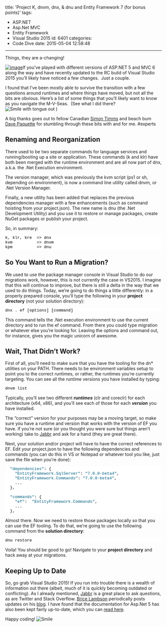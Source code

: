 title: 'Project K, dnvm, dnx, & dnu and Entity Framework 7 (for bonus points)'
tags:
  - ASP.NET
  - Asp.Net MVC
  - Entity Framework
  - Visual Studio 2015
id: 6401
categories:
  - Code Dive
date: 2015-05-04 12:58:48
---

Things, they are a-changing!

[![image](http://jameschambers.com/wp-content/uploads/2015/05/image_thumb.png "image")](http://jameschambers.com/wp-content/uploads/2015/05/image.png)If you’ve played with different versions of ASP.NET 5 and MVC 6 along the way and have recently updated to the RC build of Visual Studio 2015 you’ll likely have noticed a few changes.&nbsp; Just a couple.

I found that I’ve been mostly able to survive the transition with a few questions around runtimes and where things have moved, but not all the bits are obvious. Here’s a list of some things that you’ll likely want to know as you navigate the M-V-Seas.&nbsp; (See what I did there? ![Smile with tongue out](http://jameschambers.com/wp-content/uploads/2015/05/wlEmoticon-smilewithtongueout.png) )

A big thanks goes out to fellow Canadian [Simon Timms](https://twitter.com/stimms) and beach bum [Dave Paquette](https://twitter.com/Dave_Paquette) for stumbling through these bits with and for me. #experts

## Renaming and Reorganization

There used to be two separate commands for language services and running/booting up a site or application. These commands (k and klr) have both been merged with the runtime environment and are all now part of dnx, a.k.a. the .Net Execution environment.

The version manager, which was previously the kvm script (ps1 or sh, depending on environment), is now a command line utility called dnvm, or .Net Version Manager.

Finally, a new utility has been added that replaces the previous dependencies manager with a few enhancements (such as command hoisting from your project.json). The new name is dnu (the .Net Development Utility) and you use it to restore or manage packages, create NuGet packages or publish your project.

So, in summary:
<pre class="csharpcode">k, klr, kre  =&gt; dnx
kvm          =&gt; dnvm
kpm          =&gt; dnu</pre>
<style type="text/css">.csharpcode, .csharpcode pre
{
	font-size: small;
	color: black;
	font-family: consolas, "Courier New", courier, monospace;
	background-color: #ffffff;
	/*white-space: pre;*/
}
.csharpcode pre { margin: 0em; }
.csharpcode .rem { color: #008000; }
.csharpcode .kwrd { color: #0000ff; }
.csharpcode .str { color: #006080; }
.csharpcode .op { color: #0000c0; }
.csharpcode .preproc { color: #cc6633; }
.csharpcode .asp { background-color: #ffff00; }
.csharpcode .html { color: #800000; }
.csharpcode .attr { color: #ff0000; }
.csharpcode .alt 
{
	background-color: #f4f4f4;
	width: 100%;
	margin: 0em;
}
.csharpcode .lnum { color: #606060; }
</style>

## So You Want to Run a Migration?

We used to use the package manager console in Visual Studio to do our migrations work, however, this is not currently the case in VS2015\. I imagine that this will continue to improve, but there is still a delta in the way that we used to do things. Today, we’re going to do things a little differently: in a properly prepared console, you’ll type the following in your **project directory** (not your solution directory):
<pre class="csharpcode">dnx . ef [options] [command]</pre>
<style type="text/css">.csharpcode, .csharpcode pre
{
	font-size: small;
	color: black;
	font-family: consolas, "Courier New", courier, monospace;
	background-color: #ffffff;
	/*white-space: pre;*/
}
.csharpcode pre { margin: 0em; }
.csharpcode .rem { color: #008000; }
.csharpcode .kwrd { color: #0000ff; }
.csharpcode .str { color: #006080; }
.csharpcode .op { color: #0000c0; }
.csharpcode .preproc { color: #cc6633; }
.csharpcode .asp { background-color: #ffff00; }
.csharpcode .html { color: #800000; }
.csharpcode .attr { color: #ff0000; }
.csharpcode .alt 
{
	background-color: #f4f4f4;
	width: 100%;
	margin: 0em;
}
.csharpcode .lnum { color: #606060; }
</style>

This command tells the .Net execution environment to use the current directory and to run the ef command. From there you could type migration or whatever else you’re looking for. Leaving the options and command out, for instance, gives you the magic unicorn of awesome.

## Wait, That Didn’t Work?

First of all, you’ll need to make sure that you have the tooling for the dn* utilities on your PATH. There needs to be environment variables setup to point you to the correct runtimes, or rather, the runtimes you’re currently targeting. You can see all the runtime versions you have installed by typing:
<pre class="csharpcode">dnvm list</pre>
<style type="text/css">.csharpcode, .csharpcode pre
{
	font-size: small;
	color: black;
	font-family: consolas, "Courier New", courier, monospace;
	background-color: #ffffff;
	/*white-space: pre;*/
}
.csharpcode pre { margin: 0em; }
.csharpcode .rem { color: #008000; }
.csharpcode .kwrd { color: #0000ff; }
.csharpcode .str { color: #006080; }
.csharpcode .op { color: #0000c0; }
.csharpcode .preproc { color: #cc6633; }
.csharpcode .asp { background-color: #ffff00; }
.csharpcode .html { color: #800000; }
.csharpcode .attr { color: #ff0000; }
.csharpcode .alt 
{
	background-color: #f4f4f4;
	width: 100%;
	margin: 0em;
}
.csharpcode .lnum { color: #606060; }
</style>

Typically, you’ll see two different **_runtimes_** (clr and coreclr) for each architecture (x64, x86), and you’ll see each of those for each **_version_** you have installed.

The “correct” version for your purposes may be a moving target, so make sure you have a runtime and version that works with the version of EF you have. If you’re not sure (or you thought you were sure but things aren’t working) take to [Jabbr](https://jabbr.net/#/rooms/EntityFramework) and ask for a hand (they are great there).

Next, your solution and/or project will have to have the correct references to EF. Edit your project.json to have the following dependencies and commands (you can do this in VS or Notepad or whatever tool you like, just save the file when you’re done):
<pre class="csharpcode">  <span class="str">"dependencies"</span>: {
    <span class="str">"EntityFramework.SqlServer"</span>: <span class="str">"7.0.0-beta4"</span>,
    <span class="str">"EntityFramework.Commands"</span>: <span class="str">"7.0.0-beta4"</span>,
    ...
  },

  <span class="str">"commands"</span>: {
    <span class="str">"ef"</span>:  <span class="str">"EntityFramework.Commands"</span>,
    ...
  },</pre>
<style type="text/css">.csharpcode, .csharpcode pre
{
	font-size: small;
	color: black;
	font-family: consolas, "Courier New", courier, monospace;
	background-color: #ffffff;
	/*white-space: pre;*/
}
.csharpcode pre { margin: 0em; }
.csharpcode .rem { color: #008000; }
.csharpcode .kwrd { color: #0000ff; }
.csharpcode .str { color: #006080; }
.csharpcode .op { color: #0000c0; }
.csharpcode .preproc { color: #cc6633; }
.csharpcode .asp { background-color: #ffff00; }
.csharpcode .html { color: #800000; }
.csharpcode .attr { color: #ff0000; }
.csharpcode .alt 
{
	background-color: #f4f4f4;
	width: 100%;
	margin: 0em;
}
.csharpcode .lnum { color: #606060; }
</style>

Almost there. Now we need to restore those packages locally so that you can use the EF tooling. To do that, we’re going to use the following command from the **solution directory**:
<pre class="csharpcode">dnu restore</pre>
<style type="text/css">.csharpcode, .csharpcode pre
{
	font-size: small;
	color: black;
	font-family: consolas, "Courier New", courier, monospace;
	background-color: #ffffff;
	/*white-space: pre;*/
}
.csharpcode pre { margin: 0em; }
.csharpcode .rem { color: #008000; }
.csharpcode .kwrd { color: #0000ff; }
.csharpcode .str { color: #006080; }
.csharpcode .op { color: #0000c0; }
.csharpcode .preproc { color: #cc6633; }
.csharpcode .asp { background-color: #ffff00; }
.csharpcode .html { color: #800000; }
.csharpcode .attr { color: #ff0000; }
.csharpcode .alt 
{
	background-color: #f4f4f4;
	width: 100%;
	margin: 0em;
}
.csharpcode .lnum { color: #606060; }
</style>

Voila! You should be good to go! Navigate to your **project directory** and hack away at your migrations. 

## Keeping Up to Date

So, go grab Visual Studio 2015! If you run into trouble there is a wealth of information out there (albeit, much of it is quickly becoming outdated or conflicting). As I already mentioned, [Jabbr](https://jabbr.net/#/rooms/EntityFramework) is a great place to ask questions, as are Twitter and Stack Overflow. [Brice Lambson](https://twitter.com/bricelambs) periodically posts updates on his [blog](http://www.bricelam.net/). I have found that the documentation for Asp.Net 5 has also been kept fairly up-to-date, which you can [read here](http://docs.asp.net/en/latest/).

Happy coding! ![Smile](http://jameschambers.com/wp-content/uploads/2015/05/wlEmoticon-smile.png)